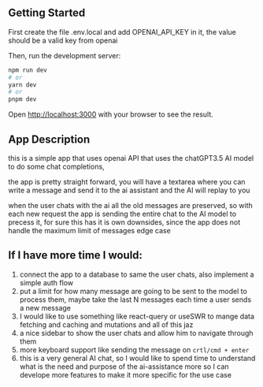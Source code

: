 ## Getting Started

First create the file .env.local and add OPENAI_API_KEY in it, the value should be a valid key from openai 

Then, run the development server:

```bash
npm run dev
# or
yarn dev
# or
pnpm dev
```

Open [http://localhost:3000](http://localhost:3000) with your browser to see the result.


## App Description
this is a simple app that uses openai API that uses the chatGPT3.5 AI model to do some chat completions, 

the app is pretty straight forward, you will have a textarea where you can write a message and send it to the ai assistant and the AI will replay to you

when the user chats with the ai all the old messages are preserved, so with each new request the app is sending the entire chat to the AI model to precess it, for sure this has it is own downsides, since the app does not handle the maximum limit of messages edge case

## If I have more time I would:
1. connect the app to a database to same the user chats, also implement a simple auth flow
1. put a limit for how many message are going to be sent to the model to process them, maybe take the last N messages each time a user sends a new message
1. I would like to use something like react-query or useSWR to mange data fetching and caching and mutations and all of this jaz
1. a nice sidebar to show the user chats and allow him to navigate through them
1. more keyboard support like sending the message on `crtl/cmd + enter`
1. this is a very general AI chat, so I would like to spend time to understand what is the need and purpose of the ai-assistance more so I can develope more features to make it more specific for the use case